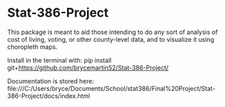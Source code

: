# Stat-386-Project
This package is meant to aid those intending to do any sort of analysis of cost of living, voting, or other county-level data, and to visualize it using choropleth maps.

Install in the terminal with: pip install git+https://github.com/brycemartin52/Stat-386-Project/

Documentation is stored here:
file:///C:/Users/bryce/Documents/School/stat386/Final%20Project/Stat-386-Project/docs/index.html

